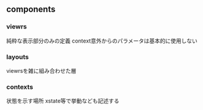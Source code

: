 ## components

### viewrs

純粋な表示部分のみの定義 context意外からのパラメータは基本的に使用しない

### layouts

viewrsを雑に組み合わせた層

### contexts

状態を示す場所
xstate等で挙動なども記述する


